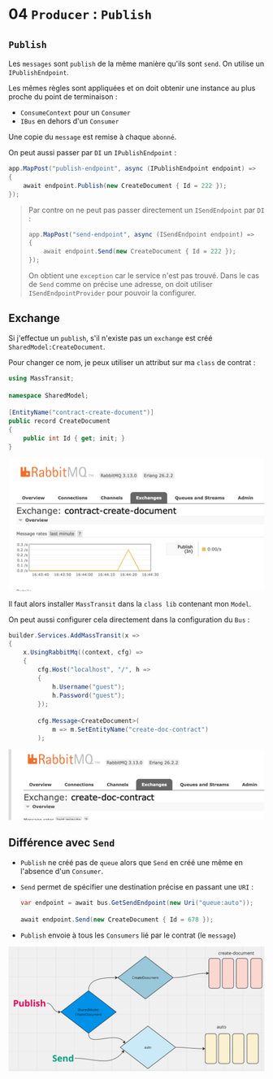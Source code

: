# 04 `Producer` : `Publish`

## `Publish`

Les `messages` sont `publish` de la même manière qu'ils sont `send`. On utilise un `IPublishEndpoint`.

Les mêmes règles sont appliquées et on doit obtenir une instance au plus proche du point de terminaison :

- `ConsumeContext` pour un `Consumer`
- `IBus` en dehors d'un `Consumer`

Une copie du `message` est remise à chaque `abonné`.

On peut aussi passer par `DI` un `IPublishEndpoint` :

```cs
app.MapPost("publish-endpoint", async (IPublishEndpoint endpoint) =>
{
    await endpoint.Publish(new CreateDocument { Id = 222 });
});
```

> Par contre on ne peut pas passer directement un `ISendEndpoint` par `DI` :
> ```cs
> app.MapPost("send-endpoint", async (ISendEndpoint endpoint) =>
> {
>     await endpoint.Send(new CreateDocument { Id = 222 });
> });
> ```
>
> On obtient une `exception` car le service n'est pas trouvé.
> Dans le cas de `Send` comme on précise une adresse, on doit utiliser `ISendEndpointProvider` pour pouvoir la configurer.



## Exchange

Si j'effectue un `publish`, s'il n'existe pas un `exchange` est créé `SharedModel:CreateDocument`.

Pour changer ce nom, je peux utiliser un attribut sur ma `class` de contrat :

```cs
using MassTransit;

namespace SharedModel;

[EntityName("contract-create-document")]
public record CreateDocument
{
    public int Id { get; init; }
}
```

<img src="assets/new-name-exchange-created.png" alt="new-name-exchange-created" style="zoom:67%;" />

Il faut alors installer `MassTransit` dans la `class lib` contenant mon `Model`.

On peut aussi configurer cela directement dans la configuration du `Bus` :

```cs
builder.Services.AddMassTransit(x =>
{
    x.UsingRabbitMq((context, cfg) =>
    {
        cfg.Host("localhost", "/", h =>
        {
            h.Username("guest");
            h.Password("guest");
        });

        cfg.Message<CreateDocument>(
            m => m.SetEntityName("create-doc-contract")
        );
```

<img src="assets/last-but-not-least-renaming-exchange.png" alt="last-but-not-least-renaming-exchange" style="zoom:67%;" />



## Différence avec `Send`

- `Publish` ne créé pas de `queue` alors que `Send` en créé une même en l'absence d'un `Consumer`.

- `Send` permet de spécifier une destination précise en passant une `URI` :

  ```cs
  var endpoint = await bus.GetSendEndpoint(new Uri("queue:auto"));
  
  await endpoint.Send(new CreateDocument { Id = 678 });
  ```

- `Publish` envoie à tous les `Consumers` lié par le contrat (le `message`)

<img src="assets/difference-between-send-and-publish.png" alt="difference-between-send-and-publish" />



